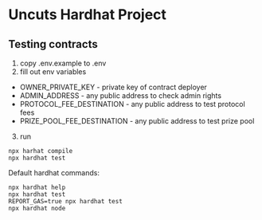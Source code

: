 # Uncuts Hardhat Project

## Testing contracts

1. copy .env.example to .env
2. fill out env variables
  - OWNER_PRIVATE_KEY - private key of contract deployer
  - ADMIN_ADDRESS - any public address to check admin rights
  - PROTOCOL_FEE_DESTINATION - any public address to test protocol fees
  - PRIZE_POOL_FEE_DESTINATION - any public address to test prize pool

3. run
```shell
npx harhat compile
npx hardhat test
```

Default hardhat commands:

```shell
npx hardhat help
npx hardhat test
REPORT_GAS=true npx hardhat test
npx hardhat node
```
